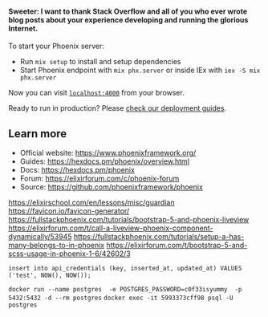 #### Sweeter: I want to thank Stack Overflow and all of you who ever wrote blog posts about your experience developing and running the glorious Internet.

To start your Phoenix server:

  * Run `mix setup` to install and setup dependencies
  * Start Phoenix endpoint with `mix phx.server` or inside IEx with `iex -S mix phx.server`

Now you can visit [`localhost:4000`](http://localhost:4000) from your browser.

Ready to run in production? Please [check our deployment guides](https://hexdocs.pm/phoenix/deployment.html).

## Learn more

  * Official website: https://www.phoenixframework.org/
  * Guides: https://hexdocs.pm/phoenix/overview.html
  * Docs: https://hexdocs.pm/phoenix
  * Forum: https://elixirforum.com/c/phoenix-forum
  * Source: https://github.com/phoenixframework/phoenix

  
https://elixirschool.com/en/lessons/misc/guardian
https://favicon.io/favicon-generator/
https://fullstackphoenix.com/tutorials/bootstrap-5-and-phoenix-liveview
https://elixirforum.com/t/call-a-liveview-phoenix-component-dynamically/53945
https://fullstackphoenix.com/tutorials/setup-a-has-many-belongs-to-in-phoenix
https://elixirforum.com/t/bootstrap-5-and-scss-usage-in-phoenix-1-6/42602/3

`insert into api_credentials (key, inserted_at, updated_at) VALUES ('test', NOW(), NOW());`

`docker run --name postgres  -e POSTGRES_PASSWORD=c0f33isyummy  -p 5432:5432 -d --rm postgres`
`docker exec -it 5993373cff98 psql -U postgres`